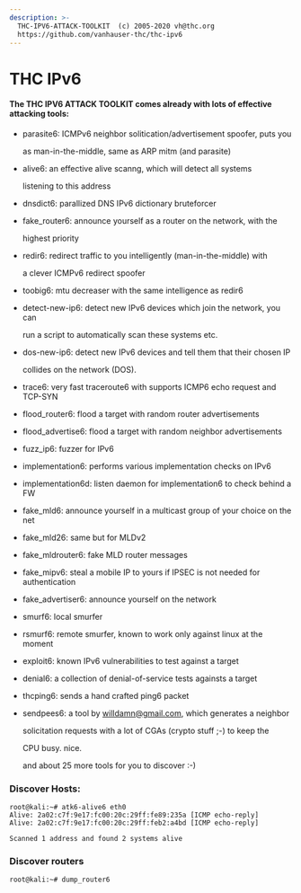 ```yaml
---
description: >-
  THC-IPV6-ATTACK-TOOLKIT  (c) 2005-2020 vh@thc.org
  https://github.com/vanhauser-thc/thc-ipv6
---
```


# THC IPv6

#### The THC IPV6 ATTACK TOOLKIT comes already with lots of effective attacking tools:

* parasite6: ICMPv6 neighbor solitication/advertisement spoofer, puts you

  as man-in-the-middle, same as ARP mitm \(and parasite\)

* alive6: an effective alive scanng, which will detect all systems

  listening to this address

* dnsdict6: parallized DNS IPv6 dictionary bruteforcer
* fake\_router6: announce yourself as a router on the network, with the

  highest priority

* redir6: redirect traffic to you intelligently \(man-in-the-middle\) with

  a clever ICMPv6 redirect spoofer

* toobig6: mtu decreaser with the same intelligence as redir6
* detect-new-ip6: detect new IPv6 devices which join the network, you can

  run a script to automatically scan these systems etc.

* dos-new-ip6: detect new IPv6 devices and tell them that their chosen IP

  collides on the network \(DOS\).

* trace6: very fast traceroute6 with supports ICMP6 echo request and TCP-SYN
* flood\_router6: flood a target with random router advertisements
* flood\_advertise6: flood a target with random neighbor advertisements
* fuzz\_ip6: fuzzer for IPv6 
* implementation6: performs various implementation checks on IPv6 
* implementation6d: listen daemon for implementation6 to check behind a FW
* fake\_mld6: announce yourself in a multicast group of your choice on the net
* fake\_mld26: same but for MLDv2
* fake\_mldrouter6: fake MLD router messages
* fake\_mipv6: steal a mobile IP to yours if IPSEC is not needed for authentication
* fake\_advertiser6: announce yourself on the network
* smurf6: local smurfer
* rsmurf6: remote smurfer, known to work only against linux at the moment
* exploit6: known IPv6 vulnerabilities to test against a target
* denial6: a collection of denial-of-service tests againsts a target
* thcping6: sends a hand crafted ping6 packet
* sendpees6: a tool by willdamn@gmail.com, which generates a neighbor

  solicitation requests with a lot of CGAs \(crypto stuff ;-\) to keep the

  CPU busy. nice.

  and about 25 more tools for you to discover :-\)

### Discover Hosts: 

```text
root@kali:~# atk6-alive6 eth0 
Alive: 2a02:c7f:9e17:fc00:20c:29ff:fe89:235a [ICMP echo-reply] 
Alive: 2a02:c7f:9e17:fc00:20c:29ff:feb2:a4bd [ICMP echo-reply] 

Scanned 1 address and found 2 systems alive 
```

### Discover routers

`root@kali:~# dump_router6` 

